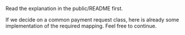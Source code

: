 Read the explanation in the public/README first.

If we decide on a common payment request class, here is already some
implementation of the required mapping. Feel free to continue.

